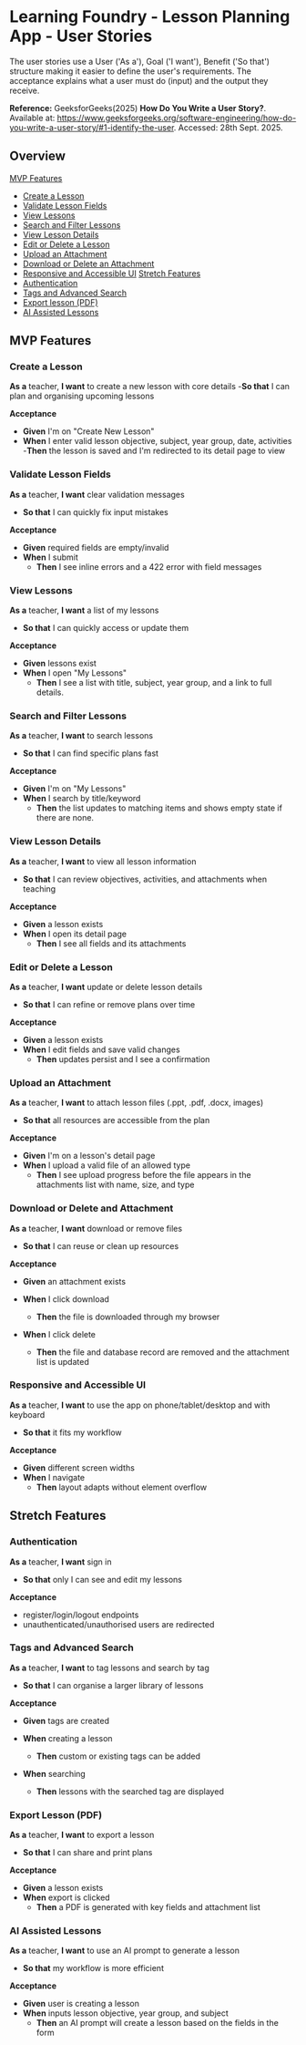 # Learning Foundry - Lesson Planning App - User Stories

The user stories use a User ('As a'), Goal ('I want'), Benefit ('So that') structure making it easier to define the user's requirements. The acceptance explains what a user must do (input) and the output they receive.

__Reference:__ GeeksforGeeks(2025) **How Do You Write a User Story?**. Available at: https://www.geeksforgeeks.org/software-engineering/how-do-you-write-a-user-story/#1-identify-the-user. Accessed: 28th Sept. 2025.

## Overview
[MVP Features](#mvp-features)
- [Create a Lesson](#create-a-lesson)
- [Validate Lesson Fields](#validate-lesson-fields)
- [View Lessons](#view-lessons)
- [Search and Filter Lessons](#search-and-filter-lessons)
- [View Lesson Details](#view-lesson-details)
- [Edit or Delete a Lesson](#edit-or-delete-a-lesson)
- [Upload an Attachment](#upload-an-attachment)
- [Download or Delete an Attachment](#download-or-delete-and-attachment)
- [Responsive and Accessible UI](#responsive-and-accessible-ui)
[Stretch Features](#stretch-features)
- [Authentication](#authentication)
- [Tags and Advanced Search](#tags-and-advanced-search)
- [Export lesson (PDF)](#export-lesson-pdf)
- [AI Assisted Lessons](#ai-assisted-lessons)

## MVP Features
### Create a Lesson
__As a__ teacher,
__I want__ to create a new lesson with core details
-__So that__ I can plan and organising upcoming lessons

__Acceptance__
- __Given__ I'm on "Create New Lesson"
- __When__ I enter valid lesson objective, subject, year group, date, activities
  -__Then__ the lesson is saved and I'm redirected to its detail page to view

### Validate Lesson Fields
__As a__ teacher,
__I want__ clear validation messages
- __So that__ I can quickly fix input mistakes

__Acceptance__
- __Given__ required fields are empty/invalid
- __When__ I submit
  - __Then__ I see inline errors and a 422 error with field messages

### View Lessons
__As a__ teacher,
__I want__ a list of my lessons
- __So that__ I can quickly access or update them

__Acceptance__
- __Given__ lessons exist
- __When__ I open "My Lessons"
  - __Then__ I see a list with title, subject, year group, and a link to full details.

### Search and Filter Lessons
__As a__ teacher,
__I want__ to search lessons
- __So that__ I can find specific plans fast

__Acceptance__
- __Given__ I'm on "My Lessons"
- __When__ I search by title/keyword 
  - __Then__ the list updates to matching items and shows empty state if there are none.

### View Lesson Details
__As a__ teacher,
__I want__ to view all lesson information
- __So that__ I can review objectives, activities, and attachments when teaching

__Acceptance__
- __Given__ a lesson exists
- __When__ I open its detail page
  - __Then__ I see all fields and its attachments

### Edit or Delete a Lesson
__As a__ teacher,
__I want__ update or delete lesson details
- __So that__ I can refine or remove plans over time

__Acceptance__ 
- __Given__ a lesson exists
- __When__ I edit fields and save valid changes
  - __Then__ updates persist and I see a confirmation
 
### Upload an Attachment
__As a__ teacher,
__I want__ to attach lesson files (.ppt, .pdf, .docx, images)
- __So that__ all resources are accessible from the plan

__Acceptance__
- __Given__ I'm on a lesson's detail page
- __When__ I upload a valid file of an allowed type
  - __Then__ I see upload progress before the file appears in the attachments list with name, size, and type

### Download or Delete and Attachment
__As a__ teacher,
__I want__ download or remove files
- __So that__ I can reuse or clean up resources

__Acceptance__
- __Given__ an attachment exists
- __When__ I click download
  - __Then__ the file is downloaded through my browser

- __When__ I click delete
  - __Then__ the file and database record are removed and the attachment list is updated

### Responsive and Accessible UI
__As a__ teacher,
__I want__ to use the app on phone/tablet/desktop and with keyboard
- __So that__ it fits my workflow

__Acceptance__
- __Given__ different screen widths
- __When__ I navigate
  - __Then__ layout adapts without element overflow

## Stretch Features

### Authentication
__As a__ teacher,
__I want__ sign in
- __So that__ only I can see and edit my lessons

__Acceptance__
- register/login/logout endpoints
- unauthenticated/unauthorised users are redirected

### Tags and Advanced Search
__As a__ teacher,
__I want__ to tag lessons and search by tag
- __So that__ I can organise a larger library of lessons

__Acceptance__
- __Given__ tags are created

- __When__ creating a lesson
  - __Then__ custom or existing tags can be added

- __When__ searching
  - __Then__ lessons with the searched tag are displayed

### Export Lesson (PDF)
__As a__ teacher,
__I want__ to export a lesson
- __So that__ I can share and print plans

__Acceptance__
- __Given__ a lesson exists
- __When__ export is clicked
  - __Then__ a PDF is generated with key fields and attachment list

### AI Assisted Lessons
__As a__ teacher,
__I want__ to use an AI prompt to generate a lesson
- __So that__ my workflow is more efficient

__Acceptance__
- __Given__ user is creating a lesson
- __When__ inputs lesson objective, year group, and subject
  - __Then__ an AI prompt will create a lesson based on the fields in the form